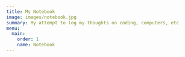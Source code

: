 ```yaml
---
title: My Notebook
image: images/notebook.jpg
summary: My attempt to log my thoughts on coding, computers, etc
menu:
  main:
    order: 1
    name: Notebook
---
```


